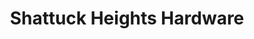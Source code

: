---
title: "Shattuck Heights Hardware"
url: /arlington/shattuck-heights-hardware/
shop: doityourself
---